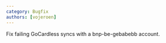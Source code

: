 ```yaml
---
category: Bugfix
authors: [vojeroen]
---
```


Fix failing GoCardless syncs with a bnp-be-gebabebb account.

